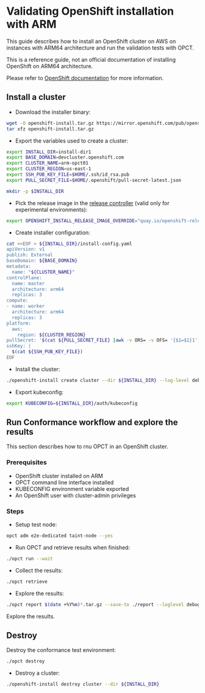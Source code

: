 # Validating OpenShift installation with ARM

This guide describes how to install an OpenShift cluster on AWS on instances with ARM64 architecture and run the validation tests with OPCT.

This is a reference guide, not an official documentation of installing OpenShift on ARM64 architecture.

Please refer to [OpenShift documentation][openshift-docs] for more information.

## Install a cluster

- Download the installer binary:

```bash
wget -O openshift-install.tar.gz https://mirror.openshift.com/pub/openshift-v4/amd64/clients/ocp/4.14.0-rc.6/openshift-install-linux.tar.gz
tar xfz openshift-install.tar.gz
```

- Export the variables used to create a cluster:

```bash
export INSTALL_DIR=install-dir1
export BASE_DOMAIN=devcluster.openshift.com
export CLUSTER_NAME=arm-opct01
export CLUSTER_REGION=us-east-1
export SSH_PUB_KEY_FILE=$HOME/.ssh/id_rsa.pub
export PULL_SECRET_FILE=$HOME/.openshift/pull-secret-latest.json

mkdir -p $INSTALL_DIR
```

- Pick the release image in the [release controller][release-controller] (valid only for experimental environments):

```bash
export OPENSHIFT_INSTALL_RELEASE_IMAGE_OVERRIDE="quay.io/openshift-release-dev/ocp-release:4.14.0-rc.6-aarch64
```

- Create installer configuration:

```bash
cat <<EOF > ${INSTALL_DIR}/install-config.yaml
apiVersion: v1
publish: External
baseDomain: ${BASE_DOMAIN}
metadata:
  name: "${CLUSTER_NAME}"
controlPlane:
  name: master
  architecture: arm64
  replicas: 3
compute:
- name: worker
  architecture: arm64
  replicas: 3
platform:
  aws:
    region: ${CLUSTER_REGION}
pullSecret: '$(cat ${PULL_SECRET_FILE} |awk -v ORS= -v OFS= '{$1=$1}1')'
sshKey: |
  $(cat ${SSH_PUB_KEY_FILE})
EOF
```

- Install the cluster:

```bash
./openshift-install create cluster --dir ${INSTALL_DIR} --log-level debug
```

- Export kubeconfig:

```bash
export KUBECONFIG=${INSTALL_DIR}/auth/kubeconfig
```

## Run Conformance workflow and explore the results

This section describes how to rnu OPCT in an OpenShift cluster.

### Prerequisites

- OpenShift cluster installed on ARM
- OPCT command line interface installed
- KUBECONFIG environment variable exported
- An OpenShift user with cluster-admin privileges

### Steps

- Setup test node:

```bash
opct adm e2e-dedicated taint-node --yes
```

- Run OPCT and retrieve results when finished:

```bash
./opct run --wait
```

- Collect the results:

```bash
./opct retrieve
```

- Explore the results:

```bash
./opct report $(date +%Y%m)*.tar.gz --save-to ./report --loglevel debug
```

Explore the results.

## Destroy

Destroy the conformance test environment:

```bash
./opct destroy
```

- Destroy a cluster:

```bash
./openshift-install destroy cluster --dir ${INSTALL_DIR}
```

[openshift-docs]: https://docs.openshift.com/container-platform/latest
[release-controller]: https://arm64.ocp.releases.ci.openshift.org/

